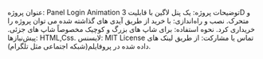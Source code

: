 عنوان پروژه: Panel Login Animation
توضیحات پروژه: یک پنل لاگین با قابلیت 3D و متحرک.
نصب و راه‌اندازی: با خرید از طریق آیدی های گذاشته شده می توان پروژه را خریداری کرد.
نحوه استفاده: برای شاپ های بزرگ و کوچیک مخصوصاً شاپ های جزئی.
پیش‌نیازها: HTML,Css.
لایسنس: MIT License
تماس یا مشارکت: از طریق لینک های داده شده در پروفایلم(شبکه اجتماعی مثل تلگرام).
